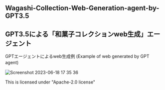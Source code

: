 ## Wagashi-Collection-Web-Generation-agent-by-GPT3.5
## GPT3.5による「和菓子コレクションweb生成」エージェント



GPTエージェントによるweb生成例 (Example of web generated by GPT agent)　





![Screenshot 2023-06-18 17 35 36](https://github.com/TOSHISTATS/Wagashi-Collection-Web-Generation-agent-by-GPT3.5/assets/28681557/561a9e0c-ca1e-4dab-9505-93dc2e57d531)








This is licensed under "Apache-2.0 license"
